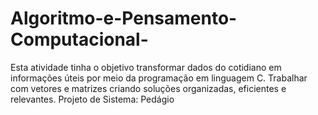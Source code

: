 # Algoritmo-e-Pensamento-Computacional-
Esta atividade tinha o objetivo transformar dados do cotidiano em  informações úteis por meio da programação em linguagem C. Trabalhar com vetores e matrizes criando soluções organizadas, eficientes e relevantes. Projeto de Sistema: Pedágio

